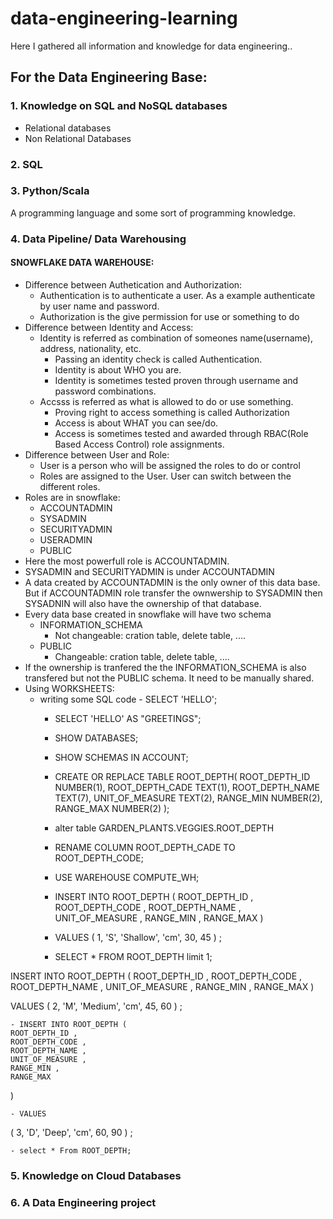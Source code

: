 # data-engineering-learning
Here I gathered all information and knowledge for data engineering..
## For the Data Engineering Base:
### 1. Knowledge on SQL and NoSQL databases
- Relational databases
- Non Relational Databases

### 2. SQL

### 3. Python/Scala
A programming language and some sort of programming knowledge.

### 4. Data Pipeline/ Data Warehousing
#### SNOWFLAKE DATA WAREHOUSE:
- Difference between Authetication and Authorization:
  - Authentication is to authenticate a user. As a example authenticate by user name and password.
  - Authorization is the give permission for use or something to do
- Difference between Identity and Access:
  - Identity is referred as combination of someones name(username), address, nationality, etc.
    - Passing an identity check is called Authentication.
    - Identity is about WHO you are.
    - Identity is sometimes tested proven through username and password  combinations.
  - Accsss is referred as what is allowed to do or use something.
    - Proving  right to access something is called Authorization
    - Access is about WHAT you can see/do.
    - Access is sometimes tested and awarded through RBAC(Role Based Access Control) role assignments.
- Difference between User and Role:
  - User is a person who will be assigned the roles to do or control
  - Roles are assigned to the User. User can switch between the different roles.
- Roles are in snowflake:
  - ACCOUNTADMIN
  - SYSADMIN 
  - SECURITYADMIN
  - USERADMIN
  - PUBLIC
- Here the most powerfull role is ACCOUNTADMIN.
- SYSADMIN and SECURITYADMIN is under ACCOUNTADMIN
- A data created by ACCOUNTADMIN is the only owner of this data base. But if  ACCOUNTADMIN role transfer the ownwership to SYSADMIN then SYSADNIN will also have the ownership of that database. 
- Every data base created in snowflake will have two schema
  - INFORMATION_SCHEMA
     - Not changeable: cration table, delete table, ....
  - PUBLIC 
     - Changeable: cration table, delete table, ....
- If the ownership is tranfered the the INFORMATION_SCHEMA is also transfered but not the PUBLIC schema. It need to be manually shared. 
- Using WORKSHEETS:
  - writing some SQL code
    	- SELECT 'HELLO';
	- SELECT 'HELLO' AS "GREETINGS";
	- SHOW DATABASES;
	- SHOW SCHEMAS IN ACCOUNT;
	- CREATE OR REPLACE TABLE ROOT_DEPTH(
    ROOT_DEPTH_ID NUMBER(1),
    ROOT_DEPTH_CADE TEXT(1),
    ROOT_DEPTH_NAME TEXT(7),
    UNIT_OF_MEASURE TEXT(2),
    RANGE_MIN NUMBER(2),
    RANGE_MAX NUMBER(2)
    );
    
	- alter table GARDEN_PLANTS.VEGGIES.ROOT_DEPTH 
	- RENAME COLUMN ROOT_DEPTH_CADE TO ROOT_DEPTH_CODE;
	- USE WAREHOUSE COMPUTE_WH;

	- INSERT INTO ROOT_DEPTH (
	ROOT_DEPTH_ID ,
	ROOT_DEPTH_CODE ,
	ROOT_DEPTH_NAME ,
	UNIT_OF_MEASURE ,
	RANGE_MIN ,
	RANGE_MAX 
)

	- VALUES
(
    1,
    'S',
    'Shallow',
    'cm',
    30,
    45
)
;

	- SELECT * FROM ROOT_DEPTH
limit 1;

INSERT INTO ROOT_DEPTH (
	ROOT_DEPTH_ID ,
	ROOT_DEPTH_CODE ,
	ROOT_DEPTH_NAME ,
	UNIT_OF_MEASURE ,
	RANGE_MIN ,
	RANGE_MAX 
)

VALUES
(
    2,
    'M',
    'Medium',
    'cm',
    45,
    60
)
;


	- INSERT INTO ROOT_DEPTH (
	ROOT_DEPTH_ID ,
	ROOT_DEPTH_CODE ,
	ROOT_DEPTH_NAME ,
	UNIT_OF_MEASURE ,
	RANGE_MIN ,
	RANGE_MAX 
)

	- VALUES
(
    3,
    'D',
    'Deep',
    'cm',
    60,
    90
)
;

	- select * From ROOT_DEPTH;
### 5. Knowledge on Cloud Databases

### 6. A Data Engineering project
